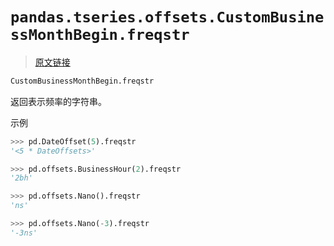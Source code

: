 # `pandas.tseries.offsets.CustomBusinessMonthBegin.freqstr`

> [原文链接](https://pandas.pydata.org/docs/reference/api/pandas.tseries.offsets.CustomBusinessMonthBegin.freqstr.html)

```py
CustomBusinessMonthBegin.freqstr
```

返回表示频率的字符串。

示例

```py
>>> pd.DateOffset(5).freqstr
'<5 * DateOffsets>' 
```

```py
>>> pd.offsets.BusinessHour(2).freqstr
'2bh' 
```

```py
>>> pd.offsets.Nano().freqstr
'ns' 
```

```py
>>> pd.offsets.Nano(-3).freqstr
'-3ns' 
```
